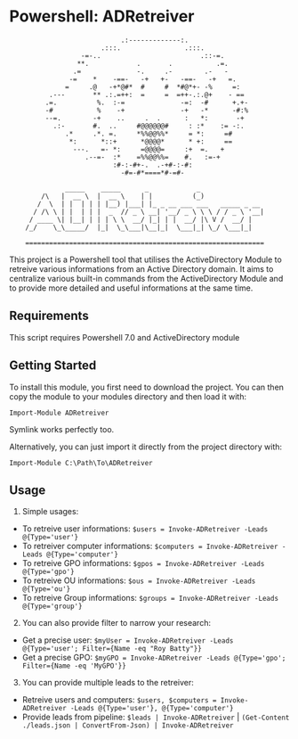# Powershell: ADRetreiver


```
                            .:-------------:.
                       .:::.                .:::.
                  -=-..                         .::-=.
                 **.            .       .           .=.
                .=              -.     .-        .-   -
               -=    *    -==-   -+   +-   -==-   -+   =.
              =     .@   -+*@#*  #     #  *#@*+- -%     =:
          .---       ** .:.=++:  =     =  =++-.:.@+    - ==
         .=.          %.  :-=              -=:  -#      +.+-
         -#           %    -+              -+   -*      -#:%
         --=.        -+    ..     .  .      :   *:       -+
           .:-       #.  ..     #@@@@@@#     : :*    := -:.
              .*     .*. =.     *%%@@%%*     = *:     =#
               *:      *::+      *@@@@*      * +:     ==
                ---.   =- *:     =@@@@=     :+  =.   +
                   .--=-  :*    =%%@@%%=    #.   :=-+
                          :#-:-#+-.  .-+#-:-#:
                            -#=-#*====*#-=#-

              _____    _____      _            _
        /\   |  __ \  |  __ \    | |          (_)
       /  \  | |  | | | |__) |___| |_ _ __ ___ ___   _____ _ __
      / /\ \ | |  | | |  _  // _ \ __| '__/ _ \ \ \ / / _ \ '__|
     / ____ \| |__| | | | \ \  __/ |_| | |  __/ |\ V /  __/ |
    /_/    \_\_____/  |_|  \_\___|\__|_|  \___|_| \_/ \___|_|

    ============================================================
```

This project is a Powershell tool that utilises the ActiveDirectory Module to retreive various informations from an Active Directory domain. It aims to centralize various built-in commands from the ActiveDirectory Module and to provide more detailed and useful informations at the same time.

## Requirements

This script requires Powershell 7.0 and ActiveDirectory module

## Getting Started

To install this module, you first need to download the project. You can then copy the module to your modules directory and then load it with:

`Import-Module ADRetreiver`

Symlink works perfectly too.

Alternatively, you can just import it directly from the project directory with:

`Import-Module C:\Path\To\ADRetreiver`

## Usage

1. Simple usages:
  - To retreive user informations: `$users = Invoke-ADRetreiver -Leads @{Type='user'}`
  - To retreiver computer informations: `$computers = Invoke-ADRetreiver -Leads @{Type='computer'}`
  - To retreive GPO informations: `$gpos = Invoke-ADRetreiver -Leads @{Type='gpo'}`
  - To retreive OU informations: `$ous = Invoke-ADRetreiver -Leads @{Type='ou'}`
  - To retreive Group informations: `$groups = Invoke-ADRetreiver -Leads @{Type='group'}`
2. You can also provide filter to narrow your research:
  - Get a precise user: `$myUser = Invoke-ADRetreiver -Leads @{Type='user'; Filter={Name -eq "Roy Batty"}} `
  - Get a precise GPO: `$myGPO = Invoke-ADRetreiver -Leads @{Type='gpo'; Filter={Name -eq 'MyGPO'}}`
3. You can provide multiple leads to the retreiver:
  - Retreive users and computers: `$users, $computers = Invoke-ADRetreiver -Leads @{Type='user'}, @{Type='computer'}`
  - Provide leads from pipeline: `$leads | Invoke-ADRetreiver` | `(Get-Content ./leads.json | ConvertFrom-Json) | Invoke-ADRetreiver`